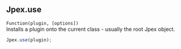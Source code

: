 ## Jpex.use
`Function(plugin, [options])`  
Installs a plugin onto the current class - usually the root Jpex object.

```javascript
Jpex.use(plugin);
```
